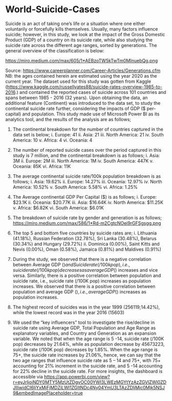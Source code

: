 # World-Suicide-Cases

Suicide is an act of taking one’s life or a situation where one either voluntarily or forcefully kills themselves. Usually, many factors influence suicide; however, in this study, we look at the impact of the Gross Domestic Product (GDP) of a country on its suicide rate, while also studying the suicide rate across the different age ranges, sorted by generations. The general overview of the classification is below:

https://miro.medium.com/max/605/1*AEBzoTW5kTwTm0MInuebQg.png
 
Source: https://www.careerplanner.com/Career-Articles/Generations.cfm
NB: the ages contained herein are estimated using the year 2020 as the current year.
The dataset used for this study was gotten from Kaggle (https://www.kaggle.com/russellyates88/suicide-rates-overview-1985-to-2016.) and contained the reported cases of suicide across 101 countries and spans between 1985 - 2016 (32 years).
Upon obtaining the data, an additional feature (Continent) was introduced to the data set, to study the continental suicide rate further, considering the impacts of GDP ($ per-capital) and population. This study made use of Microsoft Power BI as its analytics tool, and the results of the analysis are as follows;
1.	The continental breakdown for the number of countries captured in the data set is below;
i.	Europe: 41
ii.	Asia: 21
iii.	North America: 21
iv.	South America: 10
v.	Africa: 4
vi.	Oceania: 4

2.	The number of reported suicide cases over the period captured in this study is 7 million, and the continental breakdown is as follows;
i.	Asia: 3M
ii.	Europe: 2M
iii.	North America: 1M
iv.	South America: 447K
v.	Oceania: 85K
vi.	Africa: 11K

3.	The average continental suicide rate/100k population breakdown is as follows;
i.	Asia: 19.62%
ii.	Europe: 14.27%
iii.	Oceania: 12.97%
iv.	North America: 10.52%
v.	South America: 5.58%
vi.	Africa: 1.25%

4.	The Average continental GDP Per Capital ($) is as follows;
i.	Europe: $23.1K
ii.	Oceania: $20.77K
iii.	Asia: $16.64K
iv.	North America: $11.25K
v.	Africa: $6.82K
vi.	South America: $6.01K

5.	The breakdown of suicide rate by gender and generation is as follows;
https://miro.medium.com/max/586/1*Rd-m2CgtcNOei9rGFSgsgg.png

6.	The top 5 and bottom five countries by suicide rates are;
i.	Lithuania (41.18%), Russian Federation (32.78%), Sri Lanka (30.48%), Belarus (30.34%) and Hungary (29.72%)
ii.	Dominica (0.00%), Saint Kitts and Nevis (0.00%), Oman (0.58%), Jamaica (0.81%) and Maldives (0.91%)

7.	During the study, we observed that there is a negative correlation between Average GDP ($) and Suicide rate (/100k pop), i.e., suicide rate (/100k pop) decreases as average GDP ($) increases and vice versa. Similarly, there is a positive correlation between population and suicide rate, i.e., suicide rate (/100K pop) increases as population increases. We observed that there is a positive correlation between population and average GDP ($), i.e., average GDP ($) increases as population increases.

8.	The highest record of suicides was in the year 1999 (256119;14.42%), while the lowest record was in the year 2016 (15603)

9.	We used the “key influencers” tool to investigate the rise/decline in suicide rate using Average GDP, Total Population and Age Range as explanatory variables, and Country and Generation as an expansion variable. We noted that when the age range is 5 -14, suicide rate (/100K pop) decreases by 21.64%, while as population decrease by 45673223, suicide rate (/100K pop) decreases by 1.85%. When the age range is 75+, the suicide rate increases by 21.06%, hence, we can say that the two age ranges that influence suicide rate as 5 – 14 and 75+, with 75+ accounting for 21% increment in the suicide rate, and 5 -14 accounting for 22% decline in the suicide rate.
For more insights, the dashboard is accessible via https://app.powerbi.com/view?r=eyJrIjoiNDY0MTY5MzUtZDgyOC00YWI3LWEzMGYtYzAzZGVlZWI0ZDJlIiwidCI6IjYxMjFjMDZiLWI1ZGItNDc4Ny04YmU3LTAzZDljMjc0Mjk5NSJ9&embedImagePlaceholder=true 
